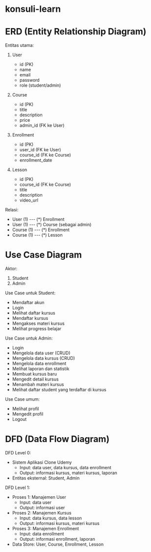 # konsuli-learn

# ERD (Entity Relationship Diagram)

Entitas utama:
1. User
   - id (PK)
   - name
   - email
   - password
   - role (student/admin)

2. Course
   - id (PK)
   - title
   - description
   - price
   - admin_id (FK ke User)

3. Enrollment
   - id (PK)
   - user_id (FK ke User)
   - course_id (FK ke Course)
   - enrollment_date

4. Lesson
   - id (PK)
   - course_id (FK ke Course)
   - title
   - description
   - video_url

Relasi:
- User (1) --- (*) Enrollment
- User (1) --- (*) Course (sebagai admin)
- Course (1) --- (*) Enrollment
- Course (1) --- (*) Lesson

# Use Case Diagram

Aktor:
1. Student
2. Admin

Use Case untuk Student:
- Mendaftar akun
- Login
- Melihat daftar kursus
- Mendaftar kursus
- Mengakses materi kursus
- Melihat progress belajar

Use Case untuk Admin:
- Login
- Mengelola data user (CRUD)
- Mengelola data kursus (CRUD)
- Mengelola data enrollment 
- Melihat laporan dan statistik
- Membuat kursus baru
- Mengedit detail kursus
- Menambah materi kursus
- Melihat daftar student yang terdaftar di kursus

Use Case umum:  
- Melihat profil
- Mengedit profil
- Logout

# DFD (Data Flow Diagram)

DFD Level 0:
- Sistem Aplikasi Clone Udemy
  - Input: data user, data kursus, data enrollment
  - Output: informasi kursus, materi kursus, laporan
- Entitas eksternal: Student, Admin

DFD Level 1:  
- Proses 1: Manajemen User
  - Input: data user
  - Output: informasi user
- Proses 2: Manajemen Kursus
  - Input: data kursus, data lesson  
  - Output: informasi kursus, materi kursus
- Proses 3: Manajemen Enrollment
  - Input: data enrollment
  - Output: informasi enrollment, laporan
- Data Store: User, Course, Enrollment, Lesson
